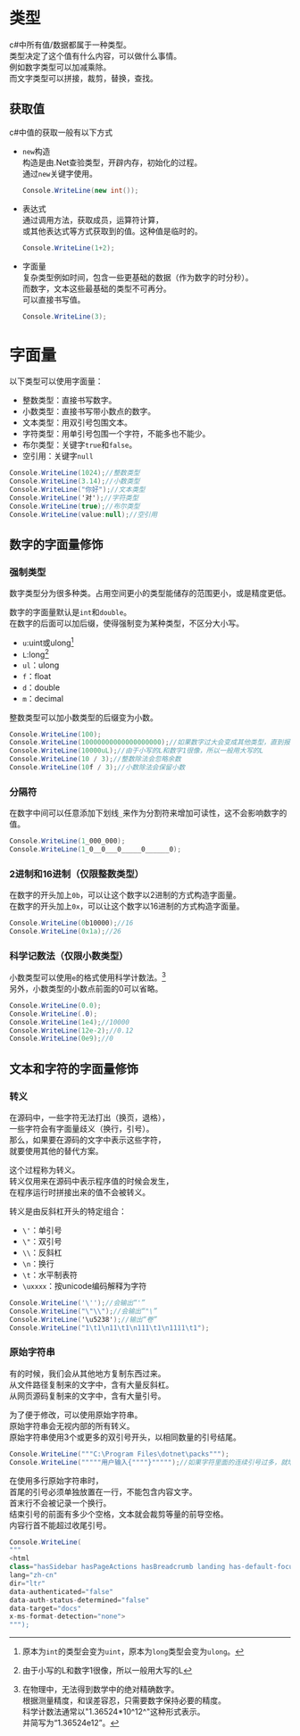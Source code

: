﻿# 类型

c#中所有值/数据都属于一种类型。  
类型决定了这个值有什么内容，可以做什么事情。  
例如数字类型可以加减乘除。  
而文字类型可以拼接，裁剪，替换，查找。

## 获取值

c#中值的获取一般有以下方式

- `new`构造  
  构造是由.Net查验类型，开辟内存，初始化的过程。  
  通过`new`关键字使用。
  ```csharp
  Console.WriteLine(new int());
  ```
- 表达式  
  通过调用方法，获取成员，运算符计算，  
  或其他表达式等方式获取到的值。这种值是临时的。
  ```csharp
  Console.WriteLine(1+2);
  ```
- 字面量  
  复杂类型例如时间，包含一些更基础的数据（作为数字的时分秒）。  
  而数字，文本这些最基础的类型不可再分。  
  可以直接书写值。
  ```csharp
  Console.WriteLine(3);
  ```

# 字面量

以下类型可以使用字面量：

- 整数类型：直接书写数字。
- 小数类型：直接书写带小数点的数字。
- 文本类型：用双引号包围文本。
- 字符类型：用单引号包围一个字符，不能多也不能少。
- 布尔类型：关键字`true`和`false`。
- 空引用：关键字`null`

```csharp
Console.WriteLine(1024);//整数类型
Console.WriteLine(3.14);//小数类型
Console.WriteLine("你好");//文本类型
Console.WriteLine('对');//字符类型
Console.WriteLine(true);//布尔类型
Console.WriteLine(value:null);//空引用
```

## 数字的字面量修饰
### 强制类型

数字类型分为很多种类。占用空间更小的类型能储存的范围更小，或是精度更低。

数字的字面量默认是`int`和`double`。  
在数字的后面可以加后缀，使得强制变为某种类型，不区分大小写。

- `u`:uint或ulong[^取决于原本的类型]
- `L`:long[^用L]
- `ul`：ulong
- `f`：float
- `d`：double
- `m`：decimal

整数类型可以加小数类型的后缀变为小数。

[^用L]:由于小写的L和数字1很像，所以一般用大写的L
[^取决于原本的类型]:原本为`int`的类型会变为`uint`，原本为`long`类型会变为`ulong`。

```csharp
Console.WriteLine(100);
Console.WriteLine(10000000000000000000);//如果数字过大会变成其他类型，直到报错。
Console.WriteLine(10000uL);//由于小写的L和数字1很像，所以一般用大写的L
Console.WriteLine(10 / 3);//整数除法会忽略余数
Console.WriteLine(10f / 3);//小数除法会保留小数
```


### 分隔符

在数字中间可以任意添加下划线`_`来作为分割符来增加可读性，这不会影响数字的值。

```csharp
Console.WriteLine(1_000_000);
Console.WriteLine(1_0__0___0_____0______0); 
 ```

### 2进制和16进制（仅限整数类型）

在数字的开头加上`0b`，可以让这个数字以2进制的方式构造字面量。  
在数字的开头加上`0x`，可以让这个数字以16进制的方式构造字面量。

```csharp
Console.WriteLine(0b10000);//16
Console.WriteLine(0x1a);//26
```

### 科学记数法（仅限小数类型）

小数类型可以使用`e`的格式使用科学计数法。[^科学计数法]  
另外，小数类型的小数点前面的0可以省略。

[^科学计数法]:在物理中，无法得到数学中的绝对精确数字。  
根据测量精度，和误差容忍，只需要数字保持必要的精度。  
科学计数法通常以"1.36524*10^12^"这种形式表示。  
并简写为“1.36524e12”。

```csharp
Console.WriteLine(0.0);
Console.WriteLine(.0);
Console.WriteLine(1e4);//10000
Console.WriteLine(12e-2);//0.12
Console.WriteLine(0e9);//0
```

## 文本和字符的字面量修饰

### 转义

在源码中，一些字符无法打出（换页，退格），  
一些字符会有字面量歧义（换行，引号）。  
那么，如果要在源码的文字中表示这些字符，  
就要使用其他的替代方案。

这个过程称为转义。  
转义仅用来在源码中表示程序值的时候会发生，  
在程序运行时拼接出来的值不会被转义。

转义是由反斜杠开头的特定组合：

- `\'`：单引号
- `\"`：双引号
- `\\`：反斜杠
- `\n`：换行
- `\t`：水平制表符
- `\uxxxx`：按unicode编码解释为字符

```csharp
Console.WriteLine('\'');//会输出“'”
Console.WriteLine("\"\\");//会输出“"\”
Console.WriteLine('\u5238');//输出“卷”
Console.WriteLine("1\t1\n11\t1\n111\t1\n1111\t1");
```

### 原始字符串

有的时候，我们会从其他地方复制东西过来。  
从文件路径复制来的文字中，含有大量反斜杠。  
从网页源码复制来的文字中，含有大量引号。

为了便于修改，可以使用原始字符串。  
原始字符串会无视内部的所有转义。  
原始字符串使用3个或更多的双引号开头，以相同数量的引号结尾。

```csharp
Console.WriteLine("""C:\Program Files\dotnet\packs""");
Console.WriteLine("""""用户输入{""""}""""");//如果字符里面的连续引号过多，就增加原始字符串首尾引号数量，直到文本中的引号不会有歧义。
```

在使用多行原始字符串时，  
首尾的引号必须单独放置在一行，不能包含内容文字。  
首末行不会被记录一个换行。  
结束引号的前面有多少个空格，文本就会裁剪等量的前导空格。  
内容行首不能超过收尾引号。

```csharp
Console.WriteLine(
"""
<html
class="hasSidebar hasPageActions hasBreadcrumb landing has-default-focus theme-light"
lang="zh-cn"
dir="ltr"
data-authenticated="false"
data-auth-status-determined="false"
data-target="docs"
x-ms-format-detection="none">
""");
```